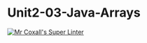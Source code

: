 # Unit2-03-Java-Arrays
[![Mr Coxall's Super Linter](https://github.com/ICS4U-Programming-TonyT/Unit2-03-Java-Arrays/workflows/Mr%20Coxall's%20Super%20Linter/badge.svg)](https://github.com/ICS4U-Programming-TonyT/Unit2-03-Java-Arrays/actions/)
